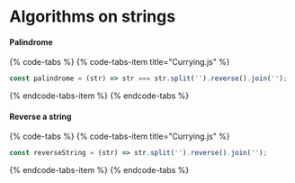 # Algorithms on strings

#### Palindrome

{% code-tabs %}
{% code-tabs-item title="Currying.js" %}
```javascript
const palindrome = (str) => str === str.split('').reverse().join('');
```
{% endcode-tabs-item %}
{% endcode-tabs %}

#### Reverse a string

{% code-tabs %}
{% code-tabs-item title="Currying.js" %}
```javascript
const reverseString = (str) => str.split('').reverse().join('');
```
{% endcode-tabs-item %}
{% endcode-tabs %}
